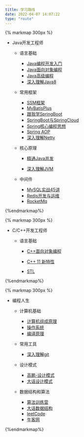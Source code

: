 ```yaml
---
title: 学习路线
date: 2022-04-07 14:07:22
type: "route"
---
```


{% markmap 300px %}

- Java开发工程师
  
  - 语言基础
  
    - [ Java编程开发入门](https://www.mldn.cn/course/60/tasks)
    - [Java面向对象编程](https://www.mldn.cn/course/61)
    - [Java高级编程](https://www.mldn.cn/course/68/tasks)
    - [深入理解Java8](https://www.bilibili.com/video/BV1w4411e7T8?spm_id_from=333.337.search-card.all.click)
  
  - 常用框架
  
    - [SSM框架](https://www.bilibili.com/video/BV1mE411X7yp?spm_id_from=333.999.0.0)
    - [MyBatisPlus](https://www.bilibili.com/video/BV1Zs411g76a?spm_id_from=333.999.0.0)
    - [跟我学SpringBoot](https://www.itmuch.com/spring-cloud/spring-cloud-index/)
    - [SpringBoot与SpringCloud](https://www.bilibili.com/video/BV1Me411W7rP?spm_id_from=333.999.0.0)
    - [Spring核心编程思想](https://time.geekbang.org/course/intro/100042601)
    - [Spring AOP](https://time.geekbang.org/course/intro/100066301)
    - [深入理解Netty](https://www.bilibili.com/video/BV1c4411J7Ty?spm_id_from=333.337.search-card.all.click)
  
  - 核心原理
  
    - [精通Java并发](https://www.bilibili.com/video/BV1qK4y1t78Z?spm_id_from=333.337.search-card.all.click)
  
    - [深入理解JVM](https://www.bilibili.com/video/BV1j4411e72k?spm_id_from=333.337.search-card.all.click)
  
  - 中间件
  
    - [MySQL实战45讲](https://time.geekbang.org/column/intro/100020801)
    - [Redis开发与运维](https://www.52doc.com/detail/617)
    - [RocketMq](https://github.com/apache/rocketmq/tree/master/docs/cn)

{%endmarkmap%}

{% markmap 300px %}

- C/C++开发工程师

  - 语言基础

    - [C++面向对象编程](https://www.youtube.com/watch?v=2S-tJaPKFdQ&list=PL-X74YXt4LVZ137kKM5dNfCIC4tsScerb)
    - [C++ 11 新特性](https://www.youtube.com/watch?v=xqKFjwn45gw&list=PL-X74YXt4LVYo_bk-jHMV5T3LHRYRbZoH)

    - [STL](https://www.youtube.com/watch?v=Edcwv38c7d4&list=PLTcwR9j5y6W2Bf4S-qi0HBQlHXQVFoJrP)

{%endmarkmap%}

{% markmap 300px %}

- 编程人生

  - 计算机基础
    - [计算机组成原理](https://www.bilibili.com/video/BV1WW411Q7PF?p=1)
    - [操作系统](https://www.bilibili.com/video/BV1uW411f72n?from=search&seid=9286535166671006927&spm_id_from=333.337.0.0)
    - [编译原理](https://www.youtube.com/watch?v=7oHgs64KK7I&list=PLQEJNz6Rc2zfI7AP37dHTnI7W7g368nL8&index=1)
  - 常用工具
    - [深入理解git](https://www.bilibili.com/video/BV1G4411a7Jk?spm_id_from=333.788.top_right_bar_window_custom_collection.content.click)

  - 设计模式
    - [高鹏-设计模式](https://www.bilibili.com/video/BV1Qx411o7tN?spm_id_from=333.788.top_right_bar_window_custom_collection.content.click)
    - [大话设计模式](https://www.52doc.com/detail/816)
  - 数据结构和算法
    - [算法训练营](https://www.youtube.com/watch?v=ozSyNPc5m2k&list=PLoZQ0sz6CBHH_DngliTZAhHxamus0gofC)
    - [大话数据结构](https://www.52doc.com/detail/2869)
    - [leetCode](https://leetcode-cn.com/problemset/all/)
    - [牛客网](https://www.nowcoder.com/)

{%endmarkmap%}